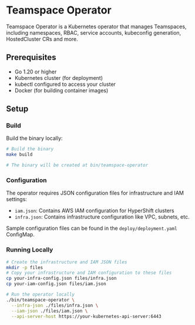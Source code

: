 # Teamspace Operator

Teamspace Operator is a Kubernetes operator that manages Teamspaces, including namespaces,  RBAC, service accounts, kubeconfig generation, HostedCluster CRs and more.

## Prerequisites

- Go 1.20 or higher
- Kubernetes cluster (for deployment)
- kubectl configured to access your cluster
- Docker (for building container images)

## Setup

### Build

Build the binary locally:

```bash
# Build the binary
make build

# The binary will be created at bin/teamspace-operator
```

### Configuration

The operator requires JSON configuration files for infrastructure and IAM settings:

- `iam.json`: Contains AWS IAM configuration for HyperShift clusters
- `infra.json`: Contains infrastructure configuration like VPC, subnets, etc.

Sample configuration files can be found in the `deploy/deployment.yaml` ConfigMap.

### Running Locally

```bash
# Create the infrastructure and IAM JSON files
mkdir -p files
# Copy your infrastructure and IAM configuration to these files
cp your-infra-config.json files/infra.json
cp your-iam-config.json files/iam.json

# Run the operator locally
./bin/teamspace-operator \
  --infra-json ./files/infra.json \
  --iam-json ./files/iam.json \
  --api-server-host https://your-kubernetes-api-server:6443
```
